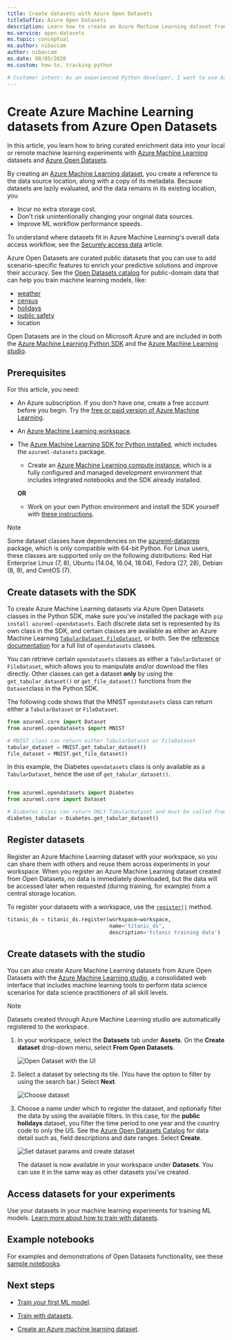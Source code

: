 ```yaml
---
title: Create datasets with Azure Open Datasets
titleSuffix: Azure Open Datasets
description: Learn how to create an Azure Machine Learning dataset from Azure Open Datasets.
ms.service: open-datasets
ms.topic: conceptual
ms.author: nibaccam
author: nibaccam
ms.date: 08/05/2020
ms.custom: how-to, tracking-python

# Customer intent: As an experienced Python developer, I want to use Azure Open Datasets in my ML workflows for improved model accuracy.
---
```


# Create Azure Machine Learning datasets from Azure Open Datasets

In this article, you learn how to bring curated enrichment data into your local or remote machine learning experiments with [Azure Machine Learning](../machine-learning/overview-what-is-azure-ml.md) datasets and [Azure Open Datasets](./index.yml). 

By creating an [Azure Machine Learning dataset](../machine-learning/how-to-create-register-datasets.md), you create a reference to the data source location, along with a copy of its metadata. Because datasets are lazily evaluated, and the data remains in its existing location, you
* Incur no extra storage cost.
* Don't risk unintentionally changing your original data sources. 
* Improve ML workflow performance speeds.

To understand where datasets fit in Azure Machine Learning's overall data access workflow, see  the [Securely access data](../machine-learning/concept-data.md#data-workflow) article.

Azure Open Datasets are curated public datasets that you can use to add scenario-specific features to enrich your predictive solutions and improve their accuracy. See the [Open Datasets catalog](https://azure.microsoft.com/en-in/services/open-datasets/catalog/) for public-domain data that can help you train machine learning models, like:

* [weather](https://azure.microsoft.com/services/open-datasets/catalog/noaa-integrated-surface-data/)
* [census](https://azure.microsoft.com/services/open-datasets/catalog/us-decennial-census-zip/)
* [holidays](https://azure.microsoft.com/services/open-datasets/catalog/public-holidays/)
* [public safety](https://azure.microsoft.com/services/open-datasets/catalog/chicago-safety-data/)
* location

Open Datasets are in the cloud on Microsoft Azure and are included in both the [Azure Machine Learning Python SDK](#create-datasets-with-the-sdk) and the [Azure Machine Learning studio](#create-datasets-with-the-studio).


## Prerequisites

For this article, you need:

* An Azure subscription. If you don't have one, create a free account before you begin. Try the [free or paid version of Azure Machine Learning](https://aka.ms/AMLFree).

* An [Azure Machine Learning workspace](../machine-learning/how-to-manage-workspace.md).

* The [Azure Machine Learning SDK for Python installed](/python/api/overview/azure/ml/install?preserve-view=true&view=azure-ml-py), which includes the `azureml-datasets` package.

    * Create an [Azure Machine Learning compute instance](../machine-learning/how-to-create-manage-compute-instance.md), which is a fully configured and managed development environment that includes integrated notebooks and the SDK already installed.

    **OR**

    * Work on your own Python environment and install the SDK yourself with [these instructions](/python/api/overview/azure/ml/install?preserve-view=true&view=azure-ml-py).

> [!NOTE]
> Some dataset classes have dependencies on the [azureml-dataprep](/python/api/azureml-dataprep/?view=azure-ml-py) package, which is only compatible with 64-bit Python. For Linux users, these classes are supported only on the following distributions:  Red Hat Enterprise Linux (7, 8), Ubuntu (14.04, 16.04, 18.04), Fedora (27, 28), Debian (8, 9), and CentOS (7).

## Create datasets with the SDK

To create Azure Machine Learning datasets via Azure Open Datasets classes in the Python SDK, make sure you've installed the package with `pip install azureml-opendatasets`. Each discrete data set is represented by its own class in the SDK, and certain classes are available as either an Azure Machine Learning [`TabularDataset`, `FileDataset`](../machine-learning/how-to-create-register-datasets.md#dataset-types), or both. See the [reference documentation](/python/api/azureml-opendatasets/azureml.opendatasets?preserve-view=true&view=azure-ml-py) for a full list of `opendatasets` classes.

You can retrieve certain `opendatasets` classes as either a `TabularDataset` or `FileDataset`, which allows you to manipulate and/or download the files directly. Other classes can get a dataset **only** by using the `get_tabular_dataset()` or `get_file_dataset()` functions from the `Dataset`class in the Python SDK.

The following code shows that the MNIST `opendatasets` class can return either a `TabularDataset` or `FileDataset`. 


```python
from azureml.core import Dataset
from azureml.opendatasets import MNIST

# MNIST class can return either TabularDataset or FileDataset
tabular_dataset = MNIST.get_tabular_dataset()
file_dataset = MNIST.get_file_dataset()
```

In this example, the Diabetes `opendatasets` class is only available as a `TabularDataset`, hence the use of `get_tabular_dataset()`.

```python

from azureml.opendatasets import Diabetes
from azureml.core import Dataset

# Diabetes class can return ONLY TabularDataset and must be called from the static function
diabetes_tabular = Diabetes.get_tabular_dataset()
```
## Register datasets

Register an Azure Machine Learning dataset with your workspace, so you can share them with others and reuse them across experiments in your workspace. When you register an Azure Machine Learning dataset created from Open Datasets, no data is immediately downloaded, but the data will be accessed later when requested (during training, for example) from a central storage location.

To register your datasets with a workspace, use the [`register()`](/python/api/azureml-core/azureml.data.abstract_dataset.abstractdataset?view=azure-ml-py#register-workspace--name--description-none--tags-none--create-new-version-false-&preserve-view=true ) method. 
```Python
titanic_ds = titanic_ds.register(workspace=workspace,
                                 name='titanic_ds',
                                 description='titanic training data')
```

## Create datasets with the studio

You can also create Azure Machine Learning datasets from Azure Open Datasets with the [Azure Machine Learning studio](https://ml.azure.com), a consolidated web interface that includes machine learning tools to perform data science scenarios for data science practitioners of all skill levels.

> [!Note]
> Datasets created through Azure Machine Learning studio are automatically registered to the workspace.

1. In your workspace, select the **Datasets** tab under **Assets**. On the **Create dataset** drop-down menu, select **From Open Datasets**.

    ![Open Dataset with the UI](./media/how-to-create-dataset-from-open-dataset/open-datasets-1.png)

1. Select a dataset by selecting its tile. (You have the option to filter by using the search bar.) Select **Next**.

    ![Choose dataset](./media/how-to-create-dataset-from-open-dataset/open-datasets-2.png)

1. Choose a name under which to register the dataset, and optionally filter the data by using the available filters. In this case, for the **public holidays** dataset, you filter the time period to one year and the country code to only the US. See the [Azure Open Datasets Catalog](https://azure.microsoft.com/services/open-datasets/catalog) for data detail such as, field descriptions and date ranges. Select **Create**.

    ![Set dataset params and create dataset](./media/how-to-create-dataset-from-open-dataset/open-datasets-3.png)

    The dataset is now available in your workspace under **Datasets**. You can use it in the same way as other datasets you've created.


## Access datasets for your experiments

Use your datasets in your machine learning experiments for training ML models. [Learn more about how to train with datasets](../machine-learning/how-to-train-with-datasets.md).

## Example notebooks

For examples and demonstrations of Open Datasets functionality,  see these [sample notebooks](samples.md).

## Next steps

* [Train your first ML model](../machine-learning/tutorial-1st-experiment-sdk-train.md).

* [Train with datasets](../machine-learning/how-to-train-with-datasets.md).

* [Create an Azure machine learning dataset](../machine-learning/how-to-create-register-datasets.md).